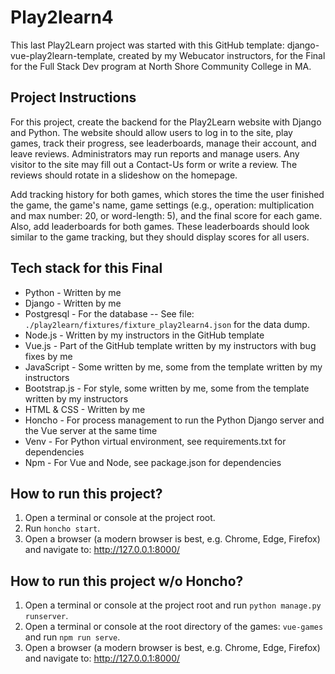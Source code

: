# Play2learn4
This last Play2Learn project was started with this GitHub template: django-vue-play2learn-template, 
created by my Webucator instructors, for the Final for the Full Stack Dev program at 
North Shore Community College in MA.

## Project Instructions
For this project, create the backend for the Play2Learn website with Django and Python. The website should allow users to log in to the site, play games, track their progress, see leaderboards, manage their account, and leave reviews. Administrators may run reports and manage users. Any visitor to the site may fill out a Contact-Us form or write a review. The reviews should rotate in a slideshow on the homepage. 

Add tracking history for both games, which stores the time the user finished the game, the game's name, 
game settings (e.g., operation: multiplication and max number: 20, or word-length: 5), and the 
final score for each game.  Also, add leaderboards for both games. These leaderboards should look similar to the game tracking, but they should display scores for all users.

## Tech stack for this Final
* Python - Written by me
* Django -  Written by me
* Postgresql - For the database
-- See file: `./play2learn/fixtures/fixture_play2learn4.json` for the data dump.
* Node.js - Written by my instructors in the GitHub template
* Vue.js - Part of the GitHub template written by my instructors with bug fixes by me
* JavaScript - Some written by me, some from the template written by my instructors
* Bootstrap.js - For style, some written by me, some from the template written by my instructors
* HTML & CSS - Written by me
* Honcho - For process management to run the Python Django server and the Vue server at the same time
* Venv - For Python virtual environment, see requirements.txt for dependencies
* Npm - For Vue and Node, see package.json for dependencies   
    
## How to run this project?
1. Open a terminal or console at the project root.
2. Run `honcho start`.
3. Open a browser (a modern browser is best, e.g. Chrome, Edge, Firefox) and navigate to:
http://127.0.0.1:8000/

## How to run this project w/o Honcho?
1. Open a terminal or console at the project root and run `python manage.py runserver`.
2. Open a terminal or console at the root directory of the games: `vue-games` and run `npm run serve`.
3. Open a browser (a modern browser is best, e.g. Chrome, Edge, Firefox) and navigate to:
http://127.0.0.1:8000/
